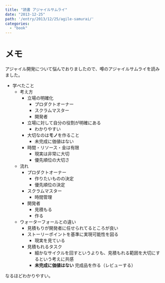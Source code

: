 ```yaml
---
title: "読書 アジャイルサムライ"
date: "2013-12-25"
path: '/entry/2013/12/25/agile-samurai/'
categories:
  - "book"
---
```

# メモ

アジャイル開発について悩んでおりましたので、噂のアジャイルサムライを読みました。

- 学べたこと
  - 考え方
    - 立場の明確化
      - プロダクトオーナー
      - スクラムマスター
      - 開発者
    - 立場に対して自分の役割が明確にある
      - わかりやすい
    - 大切なのは**モノ**を作ること
      - 未完成に価値はない
    - 時間・リソース・金は有限
      - 現実は非常に大切
      - 優先順位の大切さ
  - 流れ
      - プロダクトオーナー
        - 作りたいものの決定
        - 優先順位の決定
      - スクラムマスター
        - 時間管理
      - 開発者
        - 見積もる
        - 作る
  - ウォーターフォールとの違い
    - 見積もりが開発者に任せられてるところが良い
    - ストーリーポイントを基準に実現可能性を図る
      - 現実を見ている
    - 見積もれるタスク
      - 細かなサイクルを回すというよりも、見積もれる範囲を大切にするという考えに共感
      - **未完成に価値はない** 完成品を作る（レビューする）

なるほどわかりやすい。
